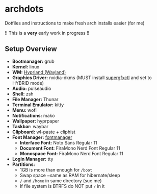 # archdots
Dotfiles and instructions to make fresh arch installs easier (for me)

!! This is a <strong>very</strong> early work in progress !!

<h2>Setup Overview</h2>
<ul>
  <li><strong>Bootmanager:</strong> grub</li>
  <li><strong>Kernel:</strong> linux</li>
  <li><strong>WM:</strong> <a href="https://github.com/hyprwm/Hyprland">Hyprland (Wayland)</a></li>
  <li><strong>Graphics Driver:</strong> nvidia-dkms (MUST install <a href="https://gitlab.com/asus-linux/supergfxctl">supergfxctl</a> and set to HYBRID mode)</li>
  <li><strong>Audio:</strong> pulseaudio</li>
  <li><strong>Shell:</strong> zsh</li>
  <li><strong>File Manager:</strong> Thunar</li>
  <li><strong>Terminal Emulator:</strong> kitty</li>
  <li><strong>Menu:</strong> wofi</li>
  <li><strong>Notifications:</strong> mako</li>
  <li><strong>Wallpaper:</strong> hyprpaper</li>
  <li><strong>Taskbar:</strong> waybar</li>
  <li><strong>Clipboard:</strong> wl-paste + cliphist</li>
  <li>
    <strong>Font Manager:</strong> <a href="https://github.com/FontManager/font-manager">fontmanager</a>
    <ul>
      <li><strong>Interface Font:</strong> Noto Sans Regular 11</li>
      <li><strong>Document Font:</strong> FiraMono Nerd Font Regular 11</li>
      <li><strong>Monospace Font:</strong> FiraMono Nerd Font Regular 11</li>
    </ul>
  </li>
  <li><strong>Login Manager:</strong> tty</li>
  <li>
    <strong>Partitions:</strong> 
    <ul>
      <li>1GB is more than enough for <code>/boot</code></li>
      <li>Swap space ~same as RAM for hibernate/sleep</li>
      <li><code>/</code> and <code>/home</code> in same directory (sue me)</li>
      <li>If file system is BTRFS do NOT put <code>/</code> in it
  </li>
</ul>
